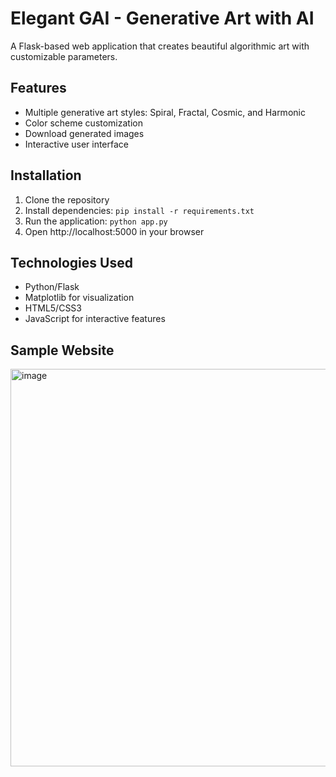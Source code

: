# Elegant GAI - Generative Art with AI

A Flask-based web application that creates beautiful algorithmic art with customizable parameters.

## Features

- Multiple generative art styles: Spiral, Fractal, Cosmic, and Harmonic
- Color scheme customization
- Download generated images
- Interactive user interface

## Installation

1. Clone the repository
2. Install dependencies: `pip install -r requirements.txt`
3. Run the application: `python app.py`
4. Open http://localhost:5000 in your browser

## Technologies Used

- Python/Flask
- Matplotlib for visualization
- HTML5/CSS3
- JavaScript for interactive features

## Sample Website
<img width="636" alt="image" src="https://github.com/user-attachments/assets/34f091db-f790-49f1-9998-3939ef274650" />

